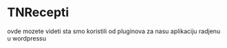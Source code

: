 # TNRecepti

ovde mozete videti sta smo koristili od pluginova za nasu aplikaciju radjenu u wordpressu
